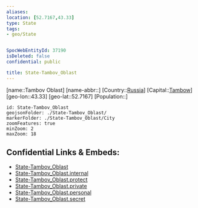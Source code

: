 ```yaml
---
aliases: 
location: [52.7167,43.33]
type: State
tags:
- geo/State


SpocWebEntityId: 37190
isDeleted: false
confidential: public

title: State-Tambov_Oblast
---
```

[name::Tambov Oblast]
[name-abbr::]
[Country::[Russia](geo/Continent/Europe/Russia.md)]
[Capital::[Tambow](geo/Continent/Europe/Russia/City/Tambow.md)]
[geo-lon::43.33]
[geo-lat::52.7167]
[Population::]



```leaflet
id: State-Tambov_Oblast
geojsonFolder: ./State-Tambov_Oblast/
markerFolder: ./State-Tambov_Oblast/City
zoomFeatures: true 
minZoom: 2 
maxZoom: 18
```


## Confidential Links & Embeds: 
- [State-Tambov_Oblast](../../../../../../_public/geo/Continent/Europe/Russia/State/State-Tambov_Oblast.md) 
- [State-Tambov_Oblast.internal](../../../../../../_internal/geo/Continent/Europe/Russia/State/State-Tambov_Oblast.internal.md) 
- [State-Tambov_Oblast.protect](../../../../../../_protect/geo/Continent/Europe/Russia/State/State-Tambov_Oblast.protect.md) 
- [State-Tambov_Oblast.private](../../../../../../_private/geo/Continent/Europe/Russia/State/State-Tambov_Oblast.private.md) 
- [State-Tambov_Oblast.personal](../../../../../../_personal/geo/Continent/Europe/Russia/State/State-Tambov_Oblast.personal.md) 
- [State-Tambov_Oblast.secret](../../../../../../_secret/geo/Continent/Europe/Russia/State/State-Tambov_Oblast.secret.md) 
